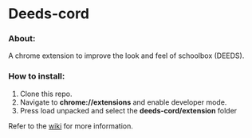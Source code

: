 # Deeds-cord
### About:
A chrome extension to improve the look and feel of schoolbox (DEEDS).

### How to install:
1) Clone this repo.
2) Navigate to __chrome://extensions__ and enable developer mode.
3) Press load unpacked and select the __deeds-cord/extension__ folder

Refer to the [wiki](https://github.com/cgsdiscord/deeds-cord/wiki) for more information.
